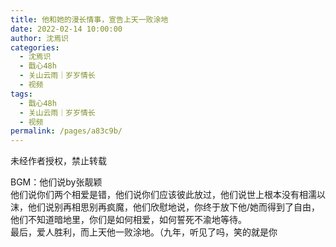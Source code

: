 ```yaml
---
title: 他和她的漫长情事，宣告上天一败涂地
date: 2022-02-14 10:00:00
author: 沈焉识
categories: 
  - 沈焉识
  - 戬心48h
  - 关山云雨｜岁岁情长
  - 视频
tags: 
  - 戬心48h
  - 关山云雨｜岁岁情长
  - 视频
permalink: /pages/a83c9b/
---
```


<iframeComp ihtml="https://player.bilibili.com/player.html?aid=338886096&cid=507302665&page=1&danmaku=1&high_quality=1"></iframeComp>

未经作者授权，禁止转载

BGM：他们说by张靓颖  
他们说你们两个相爱是错，他们说你们应该彼此放过，他们说世上根本没有相濡以沫，他们说别再相思别再疯魔，他们欣慰地说，你终于放下他/她而得到了自由，他们不知道暗地里，你们是如何相爱，如何誓死不渝地等待。  
最后，爱人胜利，而上天他一败涂地。（九年，听见了吗，笑的就是你
